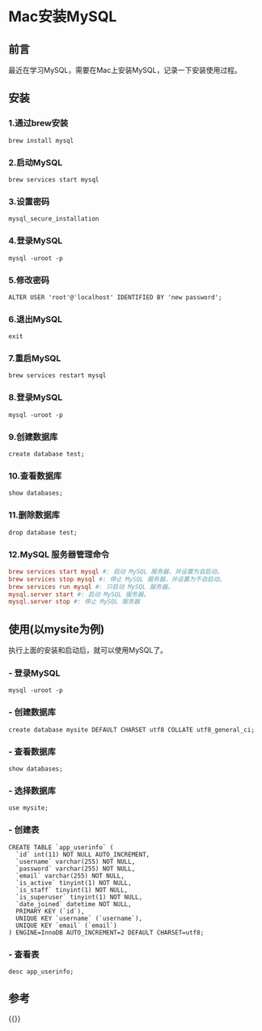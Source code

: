 # Mac安装MySQL

<!--more-->

## 前言
最近在学习MySQL，需要在Mac上安装MySQL，记录一下安装使用过程。

## 安装
### 1.通过brew安装
```shell
brew install mysql
```
### 2.启动MySQL
```shell
brew services start mysql
```
### 3.设置密码
```shell
mysql_secure_installation
```
### 4.登录MySQL
```shell
mysql -uroot -p
```
### 5.修改密码
```shell
ALTER USER 'root'@'localhost' IDENTIFIED BY 'new password';
```
### 6.退出MySQL
```shell
exit
```
### 7.重启MySQL
```shell
brew services restart mysql
```
### 8.登录MySQL
```shell
mysql -uroot -p
```
### 9.创建数据库
```shell
create database test;
```
### 10.查看数据库
```shell
show databases;
```
### 11.删除数据库
```shell
drop database test;
```
### 12.MySQL 服务器管理命令
```toml
brew services start mysql #: 启动 MySQL 服务器，并设置为自启动。
brew services stop mysql #: 停止 MySQL 服务器，并设置为不自启动。
brew services run mysql #: 只启动 MySQL 服务器。
mysql.server start #: 启动 MySQL 服务器。
mysql.server stop #: 停止 MySQL 服务器
```

## 使用(以mysite为例)

执行上面的安装和启动后，就可以使用MySQL了。
### - 登录MySQL
```shell
mysql -uroot -p
```
### - 创建数据库
```shell
create database mysite DEFAULT CHARSET utf8 COLLATE utf8_general_ci;
```
### - 查看数据库
```shell
show databases;
```
### - 选择数据库
```shell
use mysite;
```
### - 创建表
```shell
CREATE TABLE `app_userinfo` (
  `id` int(11) NOT NULL AUTO_INCREMENT,
  `username` varchar(255) NOT NULL,
  `password` varchar(255) NOT NULL,
  `email` varchar(255) NOT NULL,
  `is_active` tinyint(1) NOT NULL,
  `is_staff` tinyint(1) NOT NULL,
  `is_superuser` tinyint(1) NOT NULL,
  `date_joined` datetime NOT NULL,
  PRIMARY KEY (`id`),
  UNIQUE KEY `username` (`username`),
  UNIQUE KEY `email` (`email`)
) ENGINE=InnoDB AUTO_INCREMENT=2 DEFAULT CHARSET=utf8;
```
### - 查看表
```shell
desc app_userinfo;
```



## 参考
{{<link href="https://www.sjkjc.com/mysql/install-on-macos/" content="【Mac安装MySQL】">}}
